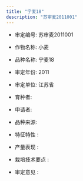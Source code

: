 ```yaml
---
title: "宁麦18"
description: "苏审麦2011001"
---
```

* 审定编号:  苏审麦2011001

*  作物名称:  小麦

*  品种名称:  宁麦18

*  审定年份:  2011

*  审定单位:  江苏省

* 育种者:  

*  申请者:  

*  品种来源:  

*  特征特性 : 

 
*  产量表现 : 


*  栽培技术要点 : 


*  审定意见 : 

